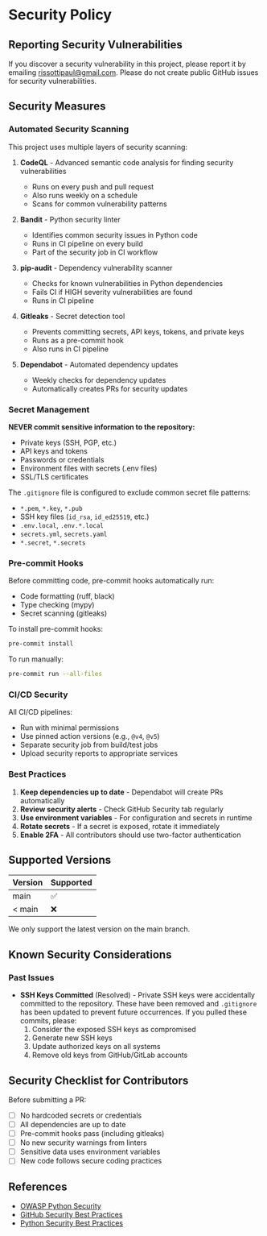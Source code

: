 # Security Policy

## Reporting Security Vulnerabilities

If you discover a security vulnerability in this project, please report it by emailing rissottipaul@gmail.com. Please do not create public GitHub issues for security vulnerabilities.

## Security Measures

### Automated Security Scanning

This project uses multiple layers of security scanning:

1. **CodeQL** - Advanced semantic code analysis for finding security vulnerabilities
   - Runs on every push and pull request
   - Also runs weekly on a schedule
   - Scans for common vulnerability patterns

2. **Bandit** - Python security linter
   - Identifies common security issues in Python code
   - Runs in CI pipeline on every build
   - Part of the security job in CI workflow

3. **pip-audit** - Dependency vulnerability scanner
   - Checks for known vulnerabilities in Python dependencies
   - Fails CI if HIGH severity vulnerabilities are found
   - Runs in CI pipeline

4. **Gitleaks** - Secret detection tool
   - Prevents committing secrets, API keys, tokens, and private keys
   - Runs as a pre-commit hook
   - Also runs in CI pipeline

5. **Dependabot** - Automated dependency updates
   - Weekly checks for dependency updates
   - Automatically creates PRs for security updates

### Secret Management

**NEVER commit sensitive information to the repository:**

- Private keys (SSH, PGP, etc.)
- API keys and tokens
- Passwords or credentials
- Environment files with secrets (.env files)
- SSL/TLS certificates

The `.gitignore` file is configured to exclude common secret file patterns:
- `*.pem`, `*.key`, `*.pub`
- SSH key files (`id_rsa`, `id_ed25519`, etc.)
- `.env.local`, `.env.*.local`
- `secrets.yml`, `secrets.yaml`
- `*.secret`, `*.secrets`

### Pre-commit Hooks

Before committing code, pre-commit hooks automatically run:
- Code formatting (ruff, black)
- Type checking (mypy)
- Secret scanning (gitleaks)

To install pre-commit hooks:
```bash
pre-commit install
```

To run manually:
```bash
pre-commit run --all-files
```

### CI/CD Security

All CI/CD pipelines:
- Run with minimal permissions
- Use pinned action versions (e.g., `@v4`, `@v5`)
- Separate security job from build/test jobs
- Upload security reports to appropriate services

### Best Practices

1. **Keep dependencies up to date** - Dependabot will create PRs automatically
2. **Review security alerts** - Check GitHub Security tab regularly
3. **Use environment variables** - For configuration and secrets in runtime
4. **Rotate secrets** - If a secret is exposed, rotate it immediately
5. **Enable 2FA** - All contributors should use two-factor authentication

## Supported Versions

| Version | Supported          |
| ------- | ------------------ |
| main    | :white_check_mark: |
| < main  | :x:                |

We only support the latest version on the main branch.

## Known Security Considerations

### Past Issues

- **SSH Keys Committed** (Resolved) - Private SSH keys were accidentally committed to the repository. These have been removed and `.gitignore` has been updated to prevent future occurrences. If you pulled these commits, please:
  1. Consider the exposed SSH keys as compromised
  2. Generate new SSH keys
  3. Update authorized keys on all systems
  4. Remove old keys from GitHub/GitLab accounts

## Security Checklist for Contributors

Before submitting a PR:
- [ ] No hardcoded secrets or credentials
- [ ] All dependencies are up to date
- [ ] Pre-commit hooks pass (including gitleaks)
- [ ] No new security warnings from linters
- [ ] Sensitive data uses environment variables
- [ ] New code follows secure coding practices

## References

- [OWASP Python Security](https://owasp.org/www-project-python-security/)
- [GitHub Security Best Practices](https://docs.github.com/en/code-security)
- [Python Security Best Practices](https://snyk.io/learn/python-security-best-practices/)
